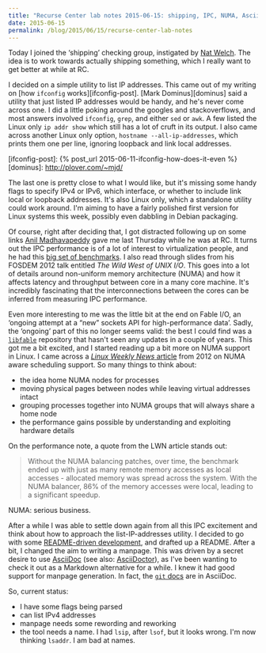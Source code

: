 ```yaml
---
title: "Recurse Center lab notes 2015-06-15: shipping, IPC, NUMA, AsciiDoc"
date: 2015-06-15
permalink: /blog/2015/06/15/recurse-center-lab-notes
---
```


Today I joined the ‘shipping’ checking group, instigated by [Nat Welch][nat].
The idea is to work towards actually shipping something, which I really want to
get better at while at RC.

[nat]: http://natwelch.com/

I decided on a simple utility to list IP addresses. This came out of my writing
on [how `ifconfig` works][ifconfig-post]. [Mark Dominus][dominus] said a
utility that just listed IP addresses would be handy, and he's never come
across one. I did a little poking around the googles and stackoverflows, and
most answers involved `ifconfig`, `grep`, and either `sed` or `awk`. A few
listed the Linux only `ip addr show` which still has a lot of cruft in its
output. I also came across another Linux only option, `hostname
--all-ip-addresses`, which prints them one per line, ignoring loopback and link
local addresses.

[ifconfig-post]: {% post_url 2015-06-11-ifconfig-how-does-it-even %}
[dominus]: http://plover.com/~mjd/

The last one is pretty close to what I would like, but it's missing some handy
flags to specify IPv4 or IPv6, which interface, or whether to include link
local or loopback addresses. It's also Linux only, which a standalone utility
could work around. I'm aiming to have a fairly polished first version for Linux
systems this week, possibly even dabbling in Debian packaging.

Of course, right after deciding that, I got distracted following up on some
links [Anil Madhavapeddy][anil] gave me last Thursday while he was at RC. It
turns out the IPC performance is of a lot of interest to virtualization people,
and he had this [big set of benchmarks][ipcbench]. I also read through slides
from his FOSDEM 2012 talk entitled _The Wild West of UNIX I/O_. This goes into
a lot of details around non-uniform memory architecture (NUMA) and how it
affects latency and throughput between core in a many core machine. It's
incredibly fascinating that the interconnections between the cores can be
inferred from measuring IPC performance.

[anil]: http://anil.recoil.org/
[ipcbench]: https://github.com/avsm/ipc-bench

Even more interesting to me was the little bit at the end on Fable I/O, an
‘ongoing attempt at a “new” sockets API for high-performance data’. Sadly, the
‘ongoing’ part of this no longer seems valid: the best I could find was a
[`libfable`][libfable] repository that hasn't seen any updates in a couple of
years. This got me a bit excited, and I started reading up a bit more on NUMA
support in Linux. I came across a [_Linux Weekly News_ article][lwn-numa-sched]
from 2012 on NUMA aware scheduling support. So many things to think about:

- the idea home NUMA nodes for processes
- moving physical pages between nodes while leaving virtual addresses intact
- grouping processes together into NUMA groups that will always share a home
  node
- the performance gains possible by understanding and exploiting hardware
  details

[libfable]: https://github.com/ms705/libfable
[lwn-numa-sched]: http://lwn.net/Articles/486858/

On the performance note, a quote from the LWN article stands out:

> Without the NUMA balancing patches, over time, the benchmark ended up with
> just as many remote memory accesses as local accesses - allocated memory was
> spread across the system. With the NUMA balancer, 86% of the memory accesses
> were local, leading to a significant speedup.

NUMA: serious business.

After a while I was able to settle down again from all this IPC excitement and
think about how to approach the list-IP-addresses utility. I decided to go with
some [README-driven development][readme], and drafted up a README. After a bit,
I changed the aim to writing a manpage. This was driven by a secret desire to
use [AsciiDoc] (see also: [AsciiDoctor]), as I've been wanting to check it out as a Markdown alternative
for a while. I knew it had good support for manpage generation. In fact, the
[`git` docs][git-docs] are in AsciiDoc.

[asciidoc]: http://asciidoc.org/
[asciidoctor]: http://asciidoctor.org/
[readme]: http://tom.preston-werner.com/2010/08/23/readme-driven-development.html
[git-docs]: https://github.com/git/git/blob/master/Documentation/

So, current status:

- I have some flags being parsed
- can list IPv4 addresses
- manpage needs some rewording and reworking
- the tool needs a name. I had `lsip`, after `lsof`, but it looks wrong. I'm
  now thinking `lsaddr`. I am bad at names.
